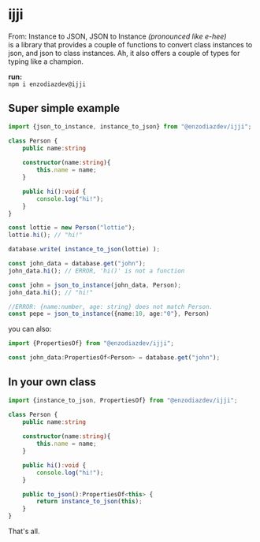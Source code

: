 # ijji
From: Instance to JSON, JSON to Instance *(pronounced like e-hee)*<br>
is a library that provides a couple of functions to convert class instances to json, and json to class instances. Ah, it also offers a couple of types for typing like a champion.

**run:**<br>
`npm i enzodiazdev@ijji`

## Super simple example
```ts
import {json_to_instance, instance_to_json} from "@enzodiazdev/ijji";

class Person {
    public name:string
    
    constructor(name:string){
        this.name = name;
    }

    public hi():void {
        console.log("hi!");
    }
}

const lottie = new Person("lottie");
lottie.hi(); // "hi!"

database.write( instance_to_json(lottie) );

const john_data = database.get("john");
john_data.hi(); // ERROR, 'hi()' is not a function

const john = json_to_instance(john_data, Person);
john_data.hi(); // "hi!"

//ERROR: {name:number, age: string} does not match Person. 
const pepe = json_to_instance({name:10, age:"0"}, Person)
```

you can also:
```ts
import {PropertiesOf} from "@enzodiazdev/ijji";

const john_data:PropertiesOf<Person> = database.get("john");
```

## In your own class
```ts
import {instance_to_json, PropertiesOf} from "@enzodiazdev/ijji";

class Person {    
    public name:string
    
    constructor(name:string){
        this.name = name;
    }

    public hi():void {
        console.log("hi!");
    }

    public to_json():PropertiesOf<this> {
        return instance_to_json(this);
    }
}
```

That's all. 
